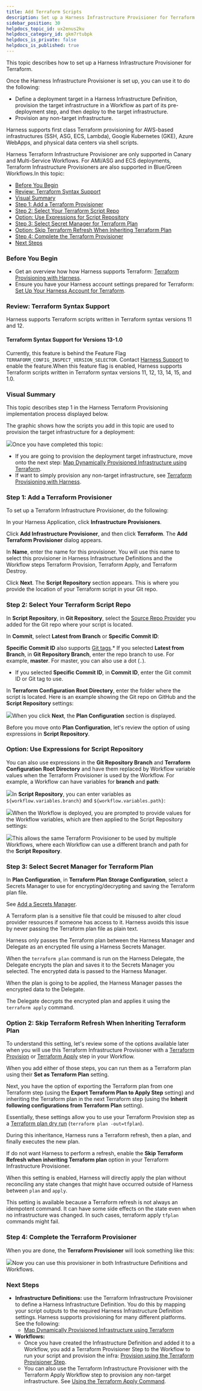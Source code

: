 ```yaml
---
title: Add Terraform Scripts
description: Set up a Harness Infrastructure Provisioner for Terraform.
sidebar_position: 30
helpdocs_topic_id: ux2enus2ku
helpdocs_category_id: gkm7rtubpk
helpdocs_is_private: false
helpdocs_is_published: true
---
```


This topic describes how to set up a Harness Infrastructure Provisioner for Terraform.

Once the Harness Infrastructure Provisioner is set up, you can use it to do the following:

* Define a deployment target in a Harness Infrastructure Definition, provision the target infrastructure in a Workflow as part of its pre-deployment step, and then deploy to the target infrastructure.
* Provision any non-target infrastructure.

Harness supports first class Terraform provisioning for AWS-based infrastructures (SSH, ASG, ECS, Lambda), Google Kubernetes (GKE), Azure WebApps, and physical data centers via shell scripts.  
  
Harness Terraform Infrastructure Provisioner are only supported in Canary and Multi-Service Workflows. For AMI/ASG and ECS deployments, Terraform Infrastructure Provisioners are also supported in Blue/Green Workflows.In this topic:

* [Before You Begin](#before_you_begin)
* [Review: Terraform Syntax Support](#review_terraform_syntax_support)
* [Visual Summary](#visual_summary)
* [Step 1: Add a Terraform Provisioner](#step_1_add_a_terraform_provisioner)
* [Step 2: Select Your Terraform Script Repo](#step_2_select_your_terraform_script_repo)
* [Option: Use Expressions for Script Repository](#option_use_expressions_for_script_repository)
* [Step 3: Select Secret Manager for Terraform Plan](#step_3_select_secret_manager_for_terraform_plan)
* [Option: Skip Terraform Refresh When Inheriting Terraform Plan](#option_skip_terraform_refresh_when_inheriting_terraform_plan)
* [Step 4: Complete the Terraform Provisioner](#step_4_complete_the_terraform_provisioner)
* [Next Steps](#next_steps)

### Before You Begin

* Get an overview how how Harness supports Terraform: [Terraform Provisioning with Harness](/article/hh52ews03d-terraform-provisioning-with-harness).
* Ensure you have your Harness account settings prepared for Terraform: [Set Up Your Harness Account for Terraform](/article/llp7a6lr1c-terraform-delegates).

### Review: Terraform Syntax Support

Harness supports Terraform scripts written in Terraform syntax versions 11 and 12.

#### Terraform Syntax Support for Versions 13-1.0

Currently, this feature is behind the Feature Flag `TERRAFORM_CONFIG_INSPECT_VERSION_SELECTOR`. Contact [Harness Support](mailto:support@harness.io) to enable the feature.When this feature flag is enabled, Harness supports Terraform scripts written in Terraform syntax versions 11, 12, 13, 14, 15, and 1.0.

### Visual Summary

This topic describes step 1 in the Harness Terraform Provisioning implementation process displayed below.

The graphic shows how the scripts you add in this topic are used to provision the target infrastructure for a deployment:

![](https://files.helpdocs.io/kw8ldg1itf/articles/ux2enus2ku/1586284265080/image.png)Once you have completed this topic:

* If you are going to provision the deployment target infrastructure, move onto the next step: [Map Dynamically Provisioned Infrastructure using Terraform](/article/a2f2bh35el-mapgcp-kube-terraform-infra).
* If want to simply provision any non-target infrastructure, see [Terraform Provisioning with Harness](/article/hh52ews03d-terraform-provisioning-with-harness).

### Step 1: Add a Terraform Provisioner

To set up a Terraform Infrastructure Provisioner, do the following:

In your Harness Application, click **Infrastructure Provisioners**.

Click **Add Infrastructure Provisioner**, and then click **Terraform**. The **Add Terraform Provisioner** dialog appears.

In **Name**, enter the name for this provisioner. You will use this name to select this provisioner in Harness Infrastructure Definitions and the Workflow steps Terraform Provision, Terraform Apply, and Terraform Destroy.

Click **Next**. The **Script Repository** section appears. This is where you provide the location of your Terraform script in your Git repo.

### Step 2: Select Your Terraform Script Repo

In **Script Repository**, in **Git Repository**, select the [Source Repo Provider](/article/ay9hlwbgwa-add-source-repo-providers) you added for the Git repo where your script is located.

In **Commit**, select **Latest from Branch** or **Specific Commit ID**:

**Specific Commit ID** also supports [Git tags](https://git-scm.com/book/en/v2/Git-Basics-Tagging).* If you selected **Latest from Branch**, in **Git Repository Branch**, enter the repo branch to use. For example, **master**. For master, you can also use a dot (`.`).
* If you selected **Specific Commit ID**, in **Commit ID**, enter the Git commit ID or Git tag to use.

In **Terraform Configuration Root Directory**, enter the folder where the script is located. Here is an example showing the Git repo on GitHub and the **Script Repository** settings:

![](https://files.helpdocs.io/kw8ldg1itf/articles/ux2enus2ku/1607019827743/image.png)When you click **Next**, the **Plan Configuration** section is displayed.

Before you move onto **Plan Configuration**, let's review the option of using expressions in **Script Repository**.

### Option: Use Expressions for Script Repository

You can also use expressions in the **Git Repository Branch** and **Terraform Configuration Root Directory** and have them replaced by Workflow variable values when the Terraform Provisioner is used by the Workflow. For example, a Workflow can have variables for **branch** and **path**:

![](https://files.helpdocs.io/kw8ldg1itf/articles/9pvvgcdbjh/1557359599744/image.png)In **Script Repository**, you can enter variables as `${workflow.variables.branch}` and `${workflow.variables.path}`:

![](https://files.helpdocs.io/kw8ldg1itf/articles/ux2enus2ku/1586201944120/image.png)When the Workflow is deployed, you are prompted to provide values for the Workflow variables, which are then applied to the Script Repository settings:

![](https://files.helpdocs.io/kw8ldg1itf/articles/9pvvgcdbjh/1557360093894/image.png)This allows the same Terraform Provisioner to be used by multiple Workflows, where each Workflow can use a different branch and path for the **Script Repository**.

### Step 3: Select Secret Manager for Terraform Plan

In **Plan Configuration**, in **Terraform Plan Storage Configuration**, select a Secrets Manager to use for encrypting/decrypting and saving the Terraform plan file.

See [Add a Secrets Manager](/article/uuer539u3l-add-a-secrets-manager).

A Terraform plan is a sensitive file that could be misused to alter cloud provider resources if someone has access to it. Harness avoids this issue by never passing the Terraform plan file as plain text.

Harness only passes the Terraform plan between the Harness Manager and Delegate as an encrypted file using a Harness Secrets Manager.

When the `terraform plan` command is run on the Harness Delegate, the Delegate encrypts the plan and saves it to the Secrets Manager you selected. The encrypted data is passed to the Harness Manager.

When the plan is going to be applied, the Harness Manager passes the encrypted data to the Delegate.

The Delegate decrypts the encrypted plan and applies it using the `terraform apply` command.

### Option 2: Skip Terraform Refresh When Inheriting Terraform Plan

To understand this setting, let's review some of the options available later when you will use this Terraform Infrastructure Provisioner with a [Terraform Provision](/article/uxwih21ps1-terraform-provisioner-step) or [Terraform Apply](/article/jaxppd8w9j-using-the-terraform-apply-command) step in your Workflow.

When you add either of those steps, you can run them as a Terraform plan using their **Set as Terraform Plan** setting.

Next, you have the option of exporting the Terraform plan from one Terraform step (using the **Export Terraform Plan to Apply Step** setting) and inheriting the Terraform plan in the next Terraform step (using the **Inherit following configurations from Terraform Plan** setting).

Essentially, these settings allow you to use your Terraform Provision step as a [Terraform plan dry run](https://www.terraform.io/docs/commands/plan.html) (`terraform plan -out=tfplan`).

During this inheritance, Harness runs a Terraform refresh, then a plan, and finally executes the new plan.

If do not want Harness to perform a refresh, enable the **Skip Terraform Refresh when inheriting Terraform plan** option in your Terraform Infrastructure Provisioner.

When this setting is enabled, Harness will directly apply the plan without reconciling any state changes that might have occurred outside of Harness between `plan` and `apply`.

This setting is available because a Terraform refresh is not always an idempotent command. It can have some side effects on the state even when no infrastructure was changed. In such cases, terraform apply `tfplan` commands might fail.

### Step 4: Complete the Terraform Provisioner

When you are done, the **Terraform Provisioner** will look something like this:

![](https://files.helpdocs.io/kw8ldg1itf/articles/ux2enus2ku/1586207610160/image.png)Now you can use this provisioner in both Infrastructure Definitions and Workflows.

### Next Steps

* **Infrastructure Definitions:** use the Terraform Infrastructure Provisioner to define a Harness Infrastructure Definition. You do this by mapping your script outputs to the required Harness Infrastructure Definition settings. Harness supports provisioning for many different platforms. See the following:
	+ [Map Dynamically Provisioned Infrastructure using Terraform](/article/a2f2bh35el-mapgcp-kube-terraform-infra)
* **Workflows:**
	+ Once you have created the Infrastructure Definition and added it to a Workflow, you add a Terraform Provisioner Step to the Workflow to run your script and provision the infra: [Provision using the Terraform Provisioner Step](/article/uxwih21ps1-terraform-provisioner-step).
	+ You can also use the Terraform Infrastructure Provisioner with the Terraform Apply Workflow step to provision any non-target infrastructure. See [Using the Terraform Apply Command](/article/jaxppd8w9j-using-the-terraform-apply-command).

